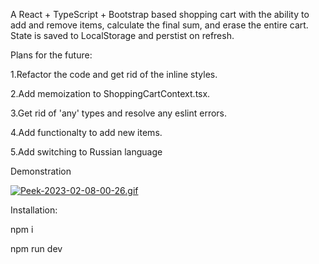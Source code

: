 A React + TypeScript + Bootstrap based shopping cart with the ability to add and remove items, calculate the final sum, and erase the entire cart. State is saved to LocalStorage and perstist on refresh.

Plans for the future:

1.Refactor the code and get rid of the inline styles.

2.Add memoization to ShoppingCartContext.tsx.

3.Get rid of 'any' types and resolve any eslint errors.

4.Add functionalty to add new items.

5.Add switching to Russian language

Demonstration

[![Peek-2023-02-08-00-26.gif](https://s9.gifyu.com/images/Peek-2023-02-08-00-26.gif)](https://gifyu.com/image/SqpM5)

Installation:

npm i

npm run dev
